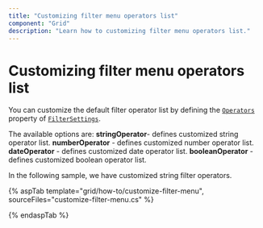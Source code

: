 ```yaml
---
title: "Customizing filter menu operators list"
component: "Grid"
description: "Learn how to customizing filter menu operators list."
---
```


# Customizing filter menu operators list

You can customize the default filter operator list by defining the [`Operators`](https://help.syncfusion.com/cr/cref_files/aspnetcore-js2/Syncfusion.EJ2~Syncfusion.EJ2.Grids.GridFilterSettings~Operators.html) property of [`FilterSettings`](https://help.syncfusion.com/cr/cref_files/aspnetcore-js2/Syncfusion.EJ2~Syncfusion.EJ2.Grids.GridFilterSettings.html).

The available options are:
**stringOperator**- defines customized string operator list.
**numberOperator** - defines customized number operator list.
**dateOperator** - defines customized date operator list.
**booleanOperator** - defines customized boolean operator list.

In the following sample, we have customized string filter operators.

{% aspTab template="grid/how-to/customize-filter-menu", sourceFiles="customize-filter-menu.cs" %}

{% endaspTab %}
